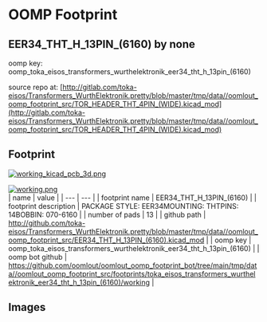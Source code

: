 # OOMP Footprint  
## EER34_THT_H_13PIN_(6160)  by none  
  
oomp key: oomp_toka_eisos_transformers_wurthelektronik_eer34_tht_h_13pin_(6160)  
  
source repo at: [http://gitlab.com/toka-eisos/Transformers_WurthElektronik.pretty/blob/master/tmp/data//oomlout_oomp_footprint_src/TOR_HEADER_THT_4PIN_(WIDE).kicad_mod](http://gitlab.com/toka-eisos/Transformers_WurthElektronik.pretty/blob/master/tmp/data//oomlout_oomp_footprint_src/TOR_HEADER_THT_4PIN_(WIDE).kicad_mod)  
## Footprint  
  
[![working_kicad_pcb_3d.png](working_kicad_pcb_3d_600.png)](working_kicad_pcb_3d.png)  
  
[![working.png](working_600.png)](working.png)  
| name | value | 
| --- | --- | 
| footprint name | EER34_THT_H_13PIN_(6160) | 
| footprint description | PACKAGE STYLE: EER34MOUNTING: THTPINS: 14BOBBIN: 070-6160 | 
| number of pads | 13 | 
| github path | http://github.com/toka-eisos/Transformers_WurthElektronik.pretty/blob/master/tmp/data//oomlout_oomp_footprint_src/EER34_THT_H_13PIN_(6160).kicad_mod | 
| oomp key | oomp_toka_eisos_transformers_wurthelektronik_eer34_tht_h_13pin_(6160) | 
| oomp bot github | https://github.com/oomlout/oomlout_oomp_footprint_bot/tree/main/tmp/data//oomlout_oomp_footprint_src/footprints/toka_eisos_transformers_wurthelektronik_eer34_tht_h_13pin_(6160)/working | 
## Images  
